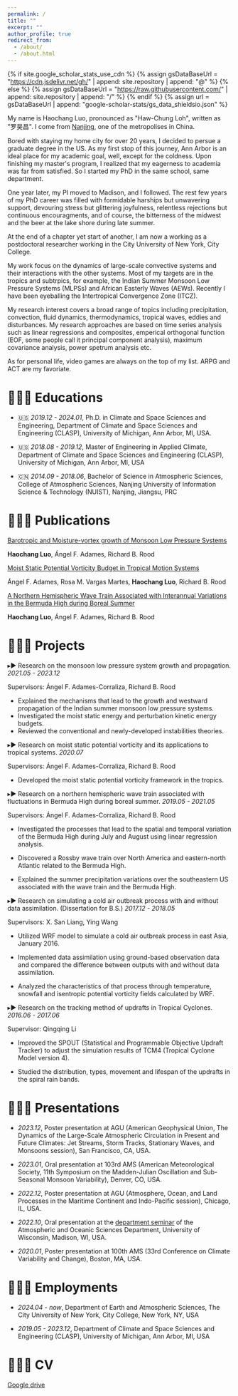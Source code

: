 ```yaml
---
permalink: /
title: ""
excerpt: ""
author_profile: true
redirect_from: 
  - /about/
  - /about.html
---
```


{% if site.google_scholar_stats_use_cdn %}
{% assign gsDataBaseUrl = "https://cdn.jsdelivr.net/gh/" | append: site.repository | append: "@" %}
{% else %}
{% assign gsDataBaseUrl = "https://raw.githubusercontent.com/" | append: site.repository | append: "/" %}
{% endif %}
{% assign url = gsDataBaseUrl | append: "google-scholar-stats/gs_data_shieldsio.json" %}

<span class='anchor' id='about-me'></span>

My name is Haochang Luo, pronounced as "Haw-Chung Loh", written as "罗昊昌". I come from [Nanjing](https://en.wikipedia.org/wiki/Nanjing), one of the metropolises in China. 

Bored with staying my home city for over 20 years, I decided to persue a graduate degree in the US. 
As my first stop of this journey, Ann Arbor is an ideal place for my academic goal, well, except for the coldness. Upon finishing my master's program, I realized that my eagerness to academia was far from satisfied. So I started my PhD in the same school, same department. 

One year later, my PI moved to Madison, and I followed. The rest few years of my PhD career was filled with formidable harships but unwavering support, devouring stress but glittering joyfulness, relentless rejections but continuous encouragments, and of course, the bitterness of the midwest and the beer at the lake shore during late summer.

At the end of a chapter yet start of another, I am now a working as a postdoctoral researcher working in the City University of New York, City College. 

My work focus on the dynamics of large-scale convective systems and their interactions with the other systems. Most of my targets are in the tropics and subtrpics, for example, the Indian Summer Monsoon Low Pressure Systems (MLPSs) and African Easterly Waves (AEWs). Recently I have been eyeballing the Intertropical Convergence Zone (ITCZ).

My research interest covers a broad range of topics including precipitation, convection, fluid dynamics, thermodynamics, tropical waves, eddies and disturbances. 
My research approaches are based on time series analysis such as linear regressions and composites, emperical orthogonal function (EOF, some people call it principal component analysis), maximum covariance analysis, power spetrum analysis etc. 

As for personal life, video games are always on the top of my list. ARPG and ACT are my favoriate. 


# 🧑🏻‍🎓 Educations
- 🇺🇸 *2019.12 - 2024.01*, Ph.D. in Climate and Space Sciences and Engineering, Department of Climate and Space Sciences and Engineering (CLASP), University of Michigan, Ann Arbor, MI, USA.
  
- 🇺🇸 *2018.08 - 2019.12*, Master of Engineering in Applied Climate, Department of Climate and Space Sciences and Engineering (CLASP), University of Michigan, Ann Arbor, MI, USA
  
- 🇨🇳 *2014.09 - 2018.06*, Bachelor of Science in Atmospheric Sciences, College of Atmospheric Sciences, Nanjing University of Information Science & Technology (NUIST), Nanjing, Jiangsu, PRC 


# 🧑🏻‍🍼 Publications 

[Barotropic and Moisture-vortex growth of Monsoon Low Pressure Systems](https://doi.org/10.1175/JAS-D-22-0252.1)

**Haochang Luo**, Ángel F. Adames, Richard B. Rood

[Moist Static Potential Vorticity Budget in Tropical Motion Systems](https://doi.org/10.1175/JAS-D-21-0161.1)

 Ángel F. Adames, Rosa M. Vargas Martes, **Haochang Luo**, Richard B. Rood

[A Northern Hemispheric Wave Train Associated with Interannual Variations in the Bermuda High during Boreal Summer](https://doi.org/10.1175/JCLI-D-20-0608.1)

**Haochang Luo**, Ángel F. Adames, Richard B. Rood

# 🧑🏻‍🔬 Projects

▸▶︎ Research on the monsoon low pressure system growth and propagation. *2021.05 - 2023.12*

Supervisors: Ángel F. Adames-Corraliza, Richard B. Rood

- Explained the mechanisms that lead to the growth and westward propagation of the Indian summer monsoon low pressure systems.
- Investigated the moist static energy and perturbation kinetic energy budgets.
- Reviewed the conventional and newly-developed instabilities theories.

▸▶︎ Research on moist static potential vorticity and its applications to tropical systems. *2020.07*

Supervisors: Ángel F. Adames-Corraliza, Richard B. Rood

- Developed the moist static potential vorticity framework in the tropics.

▸▶︎ Research on a northern hemispheric wave train associated with fluctuations in Bermuda High during boreal summer. *2019.05 - 2021.05*

Supervisors: Ángel F. Adames-Corraliza, Richard B. Rood

- Investigated the processes that lead to the spatial and temporal variation of the Bermuda High during July and August using linear regression analysis.

- Discovered a Rossby wave train over North America and eastern-north Atlantic related to the Bermuda High.

- Explained the summer precipitation variations over the southeastern US associated with the wave train and the Bermuda High.

▸▶︎ Research on simulating a cold air outbreak process with and without data assimilation. (Dissertation for B.S.) *2017.12 - 2018.05*

Supervisors: X. San Liang, Ying Wang

- Utilized WRF model to simulate a cold air outbreak process in east Asia, January 2016.

- Implemented data assimilation using ground-based observation data and compared the difference between outputs with and without data assimilation.

- Analyzed the characteristics of that process through temperature, snowfall and isentropic potential vorticity fields calculated by WRF.

▸▶︎ Research on the tracking method of updrafts in Tropical Cyclones. *2016.06 - 2017.06*

Supervisor: Qingqing Li

- Improved the SPOUT (Statistical and Programmable Objective Updraft Tracker) to adjust the simulation results of TCM4 (Tropical Cyclone Model version 4).

- Studied the distribution, types, movement and lifespan of the updrafts in the spiral rain bands.

# 🧑🏻‍🏫 Presentations
- *2023.12*, Poster presentation at AGU (American Geophysical Union, The Dynamics of the Large-Scale Atmospheric Circulation in Present and Future Climates: Jet Streams, Storm Tracks, Stationary Waves, and Monsoons  session), San Francisco, CA, USA.
  
- *2023.01*, Oral presentation at 103rd AMS (American Meteorological Society, 11th Symposium on the Madden-Julian Oscillation and Sub-Seasonal Monsoon Variability), Denver, CO, USA.
  
- *2022.12*, Poster presentation at AGU (Atmosphere, Ocean, and Land Processes in the Maritime Continent and Indo-Pacific session), Chicago, IL, USA.
  
- *2022.10*, Oral presentation at the [department seminar](https://youtu.be/iA7BUL5gc94) of the Atmospheric and Oceanic Sciences Department, University of Wisconsin, Madison, WI, USA.
  
- *2020.01*, Poster presentation at 100th AMS (33rd Conference on Climate Variability and Change), Boston, MA, USA.

# 🧑🏻‍💻 Employments
- *2024.04 - now*, Department of Earth and Atmospheric Sciences, The City University of New York, City College, New York, NY, USA
  
- *2019.05 - 2023.12*, Department of Climate and Space Sciences and Engineering (CLASP), University of Michigan, Ann Arbor, MI, USA

# 🧑🏻‍💼 CV
[Google drive](https://drive.google.com/file/d/1pDVBvKfrj_VJyeRa18rJzdPnACKISJlY/view?usp=share_link)
